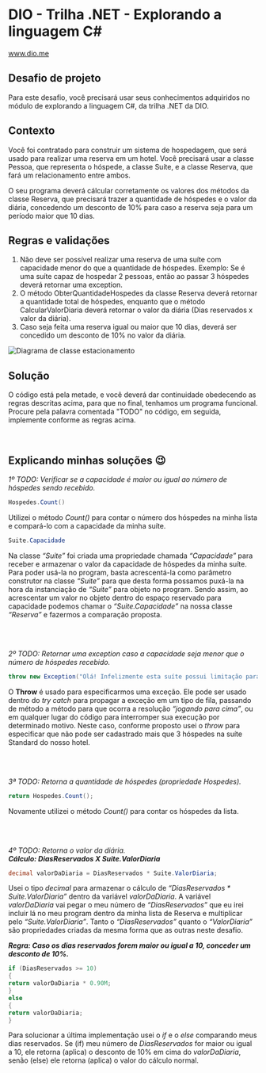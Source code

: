 # DIO - Trilha .NET - Explorando a linguagem C#
www.dio.me

## Desafio de projeto
Para este desafio, você precisará usar seus conhecimentos adquiridos no módulo de explorando a linguagem C#, da trilha .NET da DIO.

## Contexto
Você foi contratado para construir um sistema de hospedagem, que será usado para realizar uma reserva em um hotel. Você precisará usar a classe Pessoa, que representa o hóspede, a classe Suíte, e a classe Reserva, que fará um relacionamento entre ambos.

O seu programa deverá cálcular corretamente os valores dos métodos da classe Reserva, que precisará trazer a quantidade de hóspedes e o valor da diária, concedendo um desconto de 10% para caso a reserva seja para um período maior que 10 dias.

## Regras e validações
1. Não deve ser possível realizar uma reserva de uma suíte com capacidade menor do que a quantidade de hóspedes. Exemplo: Se é uma suíte capaz de hospedar 2 pessoas, então ao passar 3 hóspedes deverá retornar uma exception.
2. O método ObterQuantidadeHospedes da classe Reserva deverá retornar a quantidade total de hóspedes, enquanto que o método CalcularValorDiaria deverá retornar o valor da diária (Dias reservados x valor da diária).
3. Caso seja feita uma reserva igual ou maior que 10 dias, deverá ser concedido um desconto de 10% no valor da diária.


![Diagrama de classe estacionamento](diagrama_classe_hotel.png)

## Solução
O código está pela metade, e você deverá dar continuidade obedecendo as regras descritas acima, para que no final, tenhamos um programa funcional. Procure pela palavra comentada "TODO" no código, em seguida, implemente conforme as regras acima.

<br>

## Explicando minhas soluções 😉

*1º TODO: Verificar se a capacidade é maior ou igual ao número de hóspedes sendo recebido.*

```csharp
Hospedes.Count()
```

Utilizei o método *Count()* para contar o número dos hóspedes na minha lista e compará-lo com a capacidade da minha suíte.

```csharp
Suite.Capacidade
```

Na classe *“Suite”* foi criada uma propriedade chamada *“Capacidade”* para receber e armazenar o valor da capacidade de hóspedes da minha suíte. Para poder usá-la no program, basta acrescentá-la como parâmetro construtor na classe *“Suite”* para que desta forma possamos puxá-la na hora da instanciação de *“Suite”* para objeto no program. Sendo assim, ao acrescentar um valor no objeto dentro do espaço reservado para capacidade podemos chamar o *“Suite.Capacidade”* na nossa classe *“Reserva”* e fazermos a comparação proposta.

<br>
<br>


*2º TODO: Retornar uma exception caso a capacidade seja menor que o número de hóspedes recebido.*

```csharp
throw new Exception("Olá! Infelizmente esta suíte possui limitação para no máximo 3 hóspedes.");
```

O **Throw** é usado para especificarmos uma exceção. Ele pode ser usado dentro do *try catch* para propagar a exceção em um tipo de fila, passando de método a método para que ocorra a resolução *“jogando para cima”*, ou em qualquer lugar do código para interromper sua execução por determinado motivo. Neste caso, conforme proposto usei o *throw* para especificar que não pode ser cadastrado mais que 3 hóspedes na suíte Standard do nosso hotel. 

<br>
<br>


*3ª TODO: Retorna a quantidade de hóspedes (propriedade Hospedes).*

```csharp
return Hospedes.Count();
```

Novamente utilizei o método *Count()* para contar os hóspedes da lista. 

<br>
<br>

*4º TODO: Retorna o valor da diária.* <br>
***Cálculo: DiasReservados X Suite.ValorDiaria***

```csharp
decimal valorDaDiaria = DiasReservados * Suite.ValorDiaria;
```

Usei o tipo *decimal* para armazenar o cálculo de *“DiasReservados * Suite.ValorDiaria”* dentro da variável *valorDaDiaria*. A variável *valorDaDiaria* vai pegar o meu número de *“DiasReservados”* que eu irei incluir lá no meu program dentro da minha lista de Reserva e multiplicar pelo *“Suite.ValorDiaria”*. Tanto o *“DiasReservados”* quanto o *“ValorDiaria”* são propriedades criadas da mesma forma que as outras neste desafio. 

***Regra: Caso os dias reservados forem maior ou igual a 10, conceder um desconto de 10%.***

```csharp
if (DiasReservados >= 10)
{
return valorDaDiaria * 0.90M; 
}
else 
{  
return valorDaDiaria;
} 
```

Para solucionar a última implementação usei o *if* e o *else* comparando meus dias reservados. Se (if) meu número de *DiasReservados* for maior ou igual a 10, ele retorna (aplica) o desconto de 10% em cima do *valorDaDiaria*, senão (else) ele retorna (aplica) o valor do cálculo normal. 
